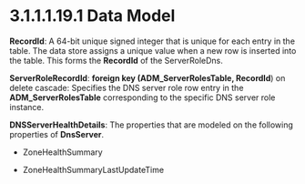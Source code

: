 <html dir="LTR" xmlns:mshelp="http://msdn.microsoft.com/mshelp" xmlns:ddue="http://ddue.schemas.microsoft.com/authoring/2003/5" xmlns:xlink="http://www.w3.org/1999/xlink" xmlns:tool="http://www.microsoft.com/tooltip">
 <body>
 <div id="header">
 <h1 class="heading">3.1.1.1.19.1 Data Model</h1>
 </div>
 <div id="mainSection">
 <div id="mainBody">
 <div id="allHistory" class="saveHistory"></div>
 <div id="sectionSection0" class="section" name="collapseableSection">
 

<p><b>RecordId</b>: A 64-bit unique signed integer that
is unique for each entry in the table. The data store assigns a unique value
when a new row is inserted into the table. This forms the <b>RecordId</b> of
the ServerRoleDns.</p>

<p><b>ServerRoleRecordId</b>: <b>foreign key
(ADM_ServerRolesTable, RecordId</b>) on delete cascade: Specifies the DNS
server role row entry in the <b>ADM_ServerRolesTable</b> corresponding to the
specific DNS server role instance.</p>

<p><b>DNSServerHealthDetails</b>: The properties that
are modeled on the following properties of <b>DnsServer</b>.</p>

<ul><li><p><span><span> </span></span>ZoneHealthSummary</p>

</li><li><p><span><span> </span></span>ZoneHealthSummaryLastUpdateTime</p>

</li></ul>
 </div>
 </div>
 </div>
 </body>
</html>